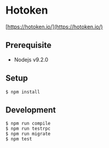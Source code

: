 # Hotoken

[https://hotoken.io/](https://hotoken.io/)

## Prerequisite

- Nodejs v9.2.0

## Setup

```
$ npm install
```

## Development
```
$ npm run compile
$ npm run testrpc
$ npm run migrate
$ npm test
```